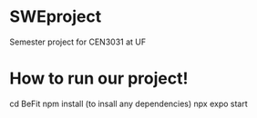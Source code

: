 # SWEproject
Semester project for CEN3031 at UF

# How to run our project!
cd BeFit
npm install (to insall any dependencies)
npx expo start

